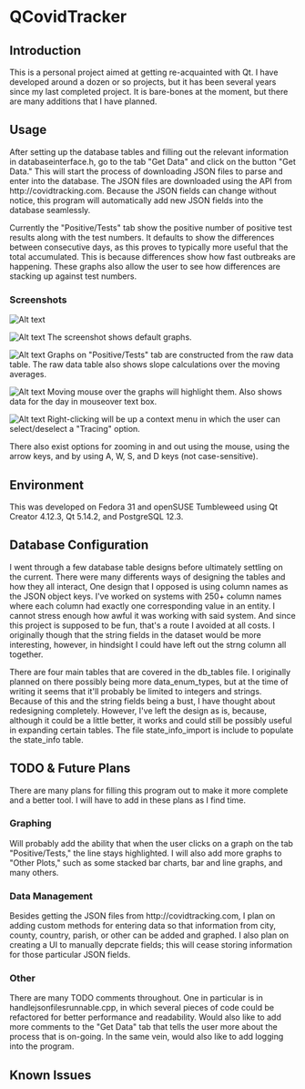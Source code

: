 # QCovidTracker

   <h2>Introduction</h2>
    This is a personal project aimed at getting re-acquainted with Qt. I have developed around a dozen or so projects, but it has been several years since my last completed project.
    It is bare-bones at the moment, but there are many additions that I have planned.
    <h2>Usage</h2>
    After setting up the database tables and filling out the relevant information in databaseinterface.h, go to the tab "Get Data" and click on the button "Get Data." 
    This will start the process of downloading JSON files to parse and enter into the database.
    The JSON files are downloaded using the API from http://covidtracking.com.
    Because the JSON fields can change without notice, this program will automatically add new JSON fields into the database seamlessly.
    
  Currently the "Positive/Tests" tab show the positive number of positive test results along with the test numbers. 
    It defaults to show the differences between consecutive days, as this proves to typically more useful that the total accumulated.
    This is because differences show how fast outbreaks are happening.
    These graphs also allow the user to see how differences are stacking up against test numbers.
    <h3>Screenshots</h3>
    ![Alt text](/screenshots/getting_data.png?raw=true "Getting Data")
    
   ![Alt text](/screenshots/AZ_positive_tests.png?raw=true "AZ Positive/Tests")
   The screenshot shows default graphs.
   
  ![Alt text](/screenshots/AZ_raw_data.png?raw=true "Raw Data")
  Graphs on "Positive/Tests" tab are constructed from the raw data table. The raw data table also shows slope calculations over the moving averages.
  
  ![Alt text](/screenshots/AZ_tests_moving_avg_highlight.png?raw=true "Mouse Highlights graph")
  Moving mouse over the graphs will highlight them. Also shows data for the day in mouseover text box.
  
  ![Alt text](/screenshots/AZ_tracing.png?raw=true "Tracing")
  Right-clicking will be up a context menu in which the user can select/deselect a "Tracing" option.
    
    
   There also exist options for zooming in and out using the mouse, using the arrow keys, and by using A, W, S, and D keys (not case-sensitive).
    
   <h2>Environment</h2>
        This was developed on Fedora 31 and openSUSE Tumbleweed using Qt Creator 4.12.3, Qt 5.14.2, and PostgreSQL 12.3.
    <h2>Database Configuration</h2>
        I went through a few database table designs before ultimately settling on the current. There were many differents ways of designing the tables and how they all interact, One design that I opposed is using column names as the JSON object keys. I've worked on systems with 250+ column names where each column had exactly one corresponding value in an entity. I cannot stress enough how awful it was working with said system. And since this project is supposed to be fun, that's a route I avoided at all costs.
        I originally though that the string fields in the dataset would be more interesting, however, in hindsight I could have left out the strng column all together.
        
   There are four main tables that are covered in the db_tables file. I originally planned on there possibly being more data_enum_types, but at the time of writing it seems that it'll probably be limited to integers and strings. 
        Because of this and the string fields being a bust, I have thought about redesigning completely.
        However, I've left the design as is, because, although it could be a little better, it works and could still be possibly useful in expanding certain tables.
        The file state_info_import is include to populate the state_info table.
        
   <h2>TODO & Future Plans</h2> 
        There are many plans for filling this program out to make it more complete and a better tool.
        I will have to add in these plans as I find time.
        <h3>Graphing</h3>
        Will probably add the ability that when the user clicks on a graph on the tab "Positive/Tests," the line stays highlighted.
        I will also add more graphs to "Other Plots," such as some stacked bar charts, bar and line graphs, and many others.
        <h3>Data Management</h3>
        Besides getting the JSON files from http://covidtracking.com, I plan on adding custom methods for entering data so that information from city, county, country, parish, or other can be added and graphed.
        I also plan on creating a UI to manually depcrate fields; this will cease storing information for those particular JSON fields.
        <h3>Other</h3>
        There are many TODO comments throughout. One in particular is in handlejsonfilesrunnable.cpp, in which several pieces of code could be refactored for better performance and readability.
        Would also like to add more comments to the "Get Data" tab that tells the user more about the process that is on-going.
        In the same vein, would also like to add logging into the program.
   <h2>Known Issues</h2>
